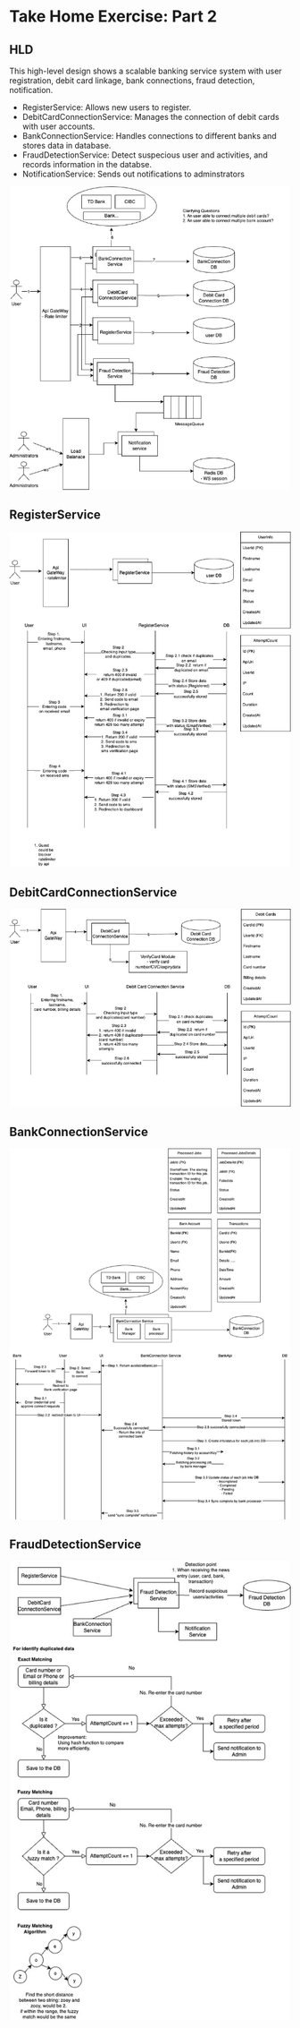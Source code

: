 # Take Home Exercise: Part 2

## HLD

This high-level design shows a scalable banking service system with user registration, debit card linkage, bank connections, fraud detection, notification.

- RegisterService: Allows new users to register.
- DebitCardConnectionService: Manages the connection of debit cards with user accounts.
- BankConnectionService: Handles connections to different banks and stores data in database.
- FraudDetectionService: Detect suspecious user and activities, and records information in the databse.
- NotificationService: Sends out notifications to adminstrators

![alt text](https://github.com/zoeylee/bree-test-2/blob/main/Part2-HLD.jpg)

## RegisterService

![alt text](https://github.com/zoeylee/bree-test-2/blob/main/Part2-RegisterService.jpg)


## DebitCardConnectionService

![alt text](https://github.com/zoeylee/bree-test-2/blob/main/Part2-DebitCardConnectionService.jpg)


## BankConnectionService

![alt text](https://github.com/zoeylee/bree-test-2/blob/main/Part2-BankConnectionService.jpg)


## FraudDetectionService

![alt text](https://github.com/zoeylee/bree-test-2/blob/main/Part2-FraudDetectionService.jpg)
